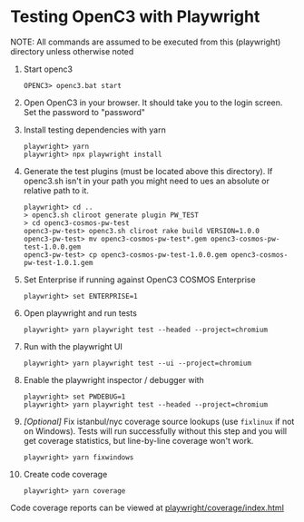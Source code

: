 # Testing OpenC3 with Playwright

NOTE: All commands are assumed to be executed from this (playwright) directory unless otherwise noted

1.  Start openc3

        OPENC3> openc3.bat start

1.  Open OpenC3 in your browser. It should take you to the login screen. Set the password to "password"

1.  Install testing dependencies with yarn

        playwright> yarn
        playwright> npx playwright install

1.  Generate the test plugins (must be located above this directory). If openc3.sh isn't in your path you might need to ues an absolute or relative path to it.

        playwright> cd ..
        > openc3.sh cliroot generate plugin PW_TEST
        > cd openc3-cosmos-pw-test
        openc3-pw-test> openc3.sh cliroot rake build VERSION=1.0.0
        openc3-pw-test> mv openc3-cosmos-pw-test*.gem openc3-cosmos-pw-test-1.0.0.gem
        openc3-pw-test> cp openc3-cosmos-pw-test-1.0.0.gem openc3-cosmos-pw-test-1.0.1.gem

1.  Set Enterprise if running against OpenC3 COSMOS Enterprise

        playwright> set ENTERPRISE=1

1.  Open playwright and run tests

        playwright> yarn playwright test --headed --project=chromium

1.  Run with the playwright UI

        playwright> yarn playwright test --ui --project=chromium

1.  Enable the playwright inspector / debugger with

        playwright> set PWDEBUG=1
        playwright> yarn playwright test --headed --project=chromium

1.  _[Optional]_ Fix istanbul/nyc coverage source lookups (use `fixlinux` if not on Windows).
    Tests will run successfully without this step and you will get coverage statistics, but line-by-line coverage won't work.

        playwright> yarn fixwindows

1.  Create code coverage

        playwright> yarn coverage

Code coverage reports can be viewed at [playwright/coverage/index.html](./coverage/index.html)
